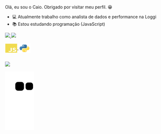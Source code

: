 Olá, eu sou o Caio. Obrigado por visitar meu perfil. 😁


- 💻 Atualmente trabalho como analista de dados e performance na Loggi
- 📚 Estou estudando programação (JavaScript)

<div>
  <a href="https://github.com/caiomduutra">
  <img height="180em" src="https://github-readme-stats.vercel.app/api?username=CaioMDutra&show_icons=true&theme=white&include_all_commits=true&count_private=true"/>
  <img height="180em" src="https://github-readme-stats.vercel.app/api/top-langs/?username=CaioMDutra&layout=compact&langs_count=7&theme=white"/>
</div>
</div>
<div style="display: inline_block"><br>
  <img align="center" alt="Caio-Js" height="30" width="40" src="https://raw.githubusercontent.com/devicons/devicon/master/icons/javascript/javascript-plain.svg">
  <img align="center" alt="Caio-Python" height="30" width="40" src="https://raw.githubusercontent.com/devicons/devicon/master/icons/python/python-original.svg">
</div>

##

<div>
<a href="https://www.linkedin.com/in/caio-dutra-199a3b125/" target="_blank"><img src="https://img.shields.io/badge/-LinkedIn-%230077B5?style=for-the-badge&logo=linkedin&logoColor=white" target="_blank"></a>
</div>

![Snake animation](https://github.com/CaioMDutra/CaioMDutra/blob/output/github-contribution-grid-snake.svg)
